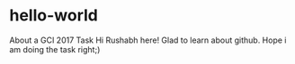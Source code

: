 # hello-world
About a GCI 2017 Task
Hi Rushabh here!
Glad to learn about github.
Hope i am doing the task right;)
